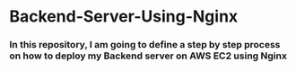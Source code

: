 # Backend-Server-Using-Nginx

### In this repository, I am going to define a step by step process on how to deploy my Backend server on AWS EC2 using Nginx
